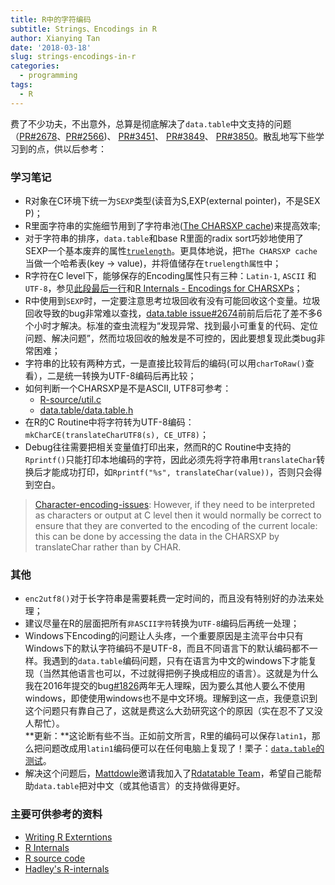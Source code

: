 ```yaml
---
title: R中的字符编码
subtitle: Strings、Encodings in R
author: Xianying Tan
date: '2018-03-18'
slug: strings-encodings-in-r
categories:
  - programming
tags:
  - R
---
```


费了不少功夫，不出意外，总算是彻底解决了`data.table`中文支持的问题（[PR#2678](https://github.com/Rdatatable/data.table/pull/2678)、[PR#2566](https://github.com/Rdatatable/data.table/pull/2566))、 [PR#3451](https://github.com/Rdatatable/data.table/pull/3451)、 [PR#3849](https://github.com/Rdatatable/data.table/pull/3849)、 [PR#3850](https://github.com/Rdatatable/data.table/pull/3850)。散乱地写下些学习到的点，供以后参考：

### 学习笔记

- R对象在C环境下统一为`SEXP`类型(读音为S,EXP(external pointer)，不是SEX P)；
- R里面字符串的实施细节用到了字符串池([The CHARSXP cache](https://cran.r-project.org/doc/manuals/r-release/R-ints.html#The-CHARSXP-cache))来提高效率;
- 对于字符串的排序，`data.table`和base R里面的radix sort巧妙地使用了SEXP一个基本废弃的属性[`truelength`](https://cran.r-project.org/doc/manuals/r-release/R-ints.html#DOCF3)。更具体地说，把`The CHARSXP cache`当做一个哈希表(key -> value)，并将值储存在`truelength属性`中；
- R字符在C level下，能够保存的Encoding属性只有三种：`Latin-1`, `ASCII` 和 `UTF-8`，参见[此段最后一行](https://cran.r-project.org/doc/manuals/r-release/R-ints.html#Rest-of-header)和[R Internals - Encodings for CHARSXPs](https://cran.r-project.org/doc/manuals/r-release/R-ints.html#Encodings-for-CHARSXPs)；
- R中使用到`SEXP`时，一定要注意思考垃圾回收有没有可能回收这个变量。垃圾回收导致的bug非常难以查找，[data.table issue#2674](https://github.com/Rdatatable/data.table/issues/2674)前前后后花了差不多6个小时才解决。标准的查虫流程为“发现异常、找到最小可重复的代码、定位问题、解决问题”，然而垃圾回收的触发是不可控的，因此要想复现此类bug非常困难；
- 字符串的比较有两种方式，一是直接比较背后的编码(可以用`charToRaw()`查看），二是统一转换为UTF-8编码后再比较；
- 如何判断一个CHARSXP是不是ASCII, UTF8可参考：
    - [R-source/util.c](https://github.com/wch/r-source/blob/44d54d6f848468a7353d99cc9be0255105185975/src/main/util.c#L1834)
    - [data.table/data.table.h](https://github.com/Rdatatable/data.table/blob/bb3ba9a39be1ee8386b86909e045947898cb0935/src/data.table.h#L50)
- 在R的C Routine中将字符转为UTF-8编码：`mkCharCE(translateCharUTF8(s), CE_UTF8)`；
- Debug往往需要把相关变量值打印出来，然而R的C Routine中支持的`Rprintf()`只能打印本地编码的字符，因此必须先将字符串用`translateChar`转换后才能成功打印，如`Rprintf("%s", translateChar(value))`，否则只会得到空白。  

> [Character-encoding-issues](https://cran.r-project.org/doc/manuals/r-release/R-exts.html#Character-encoding-issues): However, if they need to be interpreted as characters or output at C level then it would normally be correct to ensure that they are converted to the encoding of the current locale: this can be done by accessing the data in the CHARSXP by translateChar rather than by CHAR. 


### 其他

- `enc2utf8()`对于长字符串是需要耗费一定时间的，而且没有特别好的办法来处理；
- 建议尽量在R的层面把所有`非ASCII字符`转换为`UTF-8`编码后再统一处理；
- Windows下Encoding的问题让人头疼，一个重要原因是主流平台中只有Windows下的默认字符编码不是UTF-8，而且不同语言下的默认编码都不一样。我遇到的`data.table`编码问题，只有在语言为中文的windows下才能复现（当然其他语言也可以，不过就得把例子换成相应的语言）。这就是为什么我在2016年提交的bug[#1826](https://github.com/Rdatatable/data.table/issues/1826)两年无人理睬，因为要么其他人要么不使用windows，即使使用windows也不是中文环境。理解到这一点，我便意识到这个问题只有靠自己了，这就是费这么大劲研究这个的原因（实在忍不了又没人帮忙）。  
    **更新：**这论断有些不当。正如前文所言，R里的编码可以保存`latin1`，那么把问题改成用`latin1`编码便可以在任何电脑上复现了！栗子：[`data.table`的测试](https://github.com/Rdatatable/data.table/pull/2678/commits/8e04d53496432f66c1f1655e1aa0ab1d8f01c70a)。
- 解决这个问题后，[Mattdowle](https://github.com/mattdowle)邀请我加入了[Rdatatable Team](https://github.com/Rdatatable)，希望自己能帮助`data.table`把对中文（或其他语言）的支持做得更好。


### 主要可供参考的资料

- [Writing R Externtions](https://cran.r-project.org/doc/manuals/r-release/R-ints.html)
- [R Internals](https://cran.r-project.org/doc/manuals/r-release/R-exts.html)
- [R source code](https://github.com/wch/r-source)
- [Hadley's R-internals](https://github.com/hadley/r-internals)
